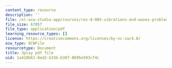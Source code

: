 ```yaml
---
content_type: resource
description: ''
file: /ol-ocw-studio-app/courses/res-8-005-vibrations-and-waves-problem-solving-fall-2012/1a418b618ed2b33bb3070695e593cf4c_4hTOGc93ZTc.pdf
file_size: 67057
file_type: application/pdf
learning_resource_types: []
license: https://creativecommons.org/licenses/by-nc-sa/4.0/
ocw_type: OCWFile
resourcetype: Document
title: 3play pdf file
uid: 1a418b61-8ed2-b33b-b307-0695e593cf4c
---
```

